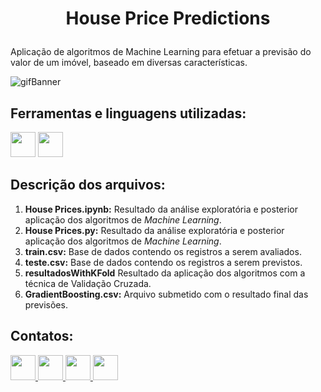 # <p align=center> House Price Predictions </p>

Aplicação de algoritmos de Machine Learning para efetuar a previsão do valor de um imóvel, baseado em diversas características.

![gifBanner](https://user-images.githubusercontent.com/54869201/157147516-508d1164-dd12-445c-bdf0-e2416fab465b.gif)

## Ferramentas e linguagens utilizadas:


<div>
    
<img height=40 src="https://cdn.jsdelivr.net/gh/devicons/devicon/icons/jupyter/jupyter-original-wordmark.svg" />
<img height=40 src="https://cdn.jsdelivr.net/gh/devicons/devicon/icons/python/python-original.svg" />
</div>

## Descrição dos arquivos:

1. **House Prices.ipynb:** Resultado da análise exploratória e posterior aplicação dos algoritmos de *Machine Learning*.
2. **House Prices.py:** Resultado da análise exploratória e posterior aplicação dos algoritmos de *Machine Learning*.
3. **train.csv:** Base de dados contendo os registros a serem avaliados.
4. **teste.csv:** Base de dados contendo os registros a serem previstos.
5. **resultadosWithKFold** Resultado da aplicação dos algoritmos com a técnica de Validação Cruzada.
6. **GradientBoosting.csv:** Arquivo submetido com o resultado final das previsões.

## Contatos:

<div>    
  <a href="https://www.linkedin.com/in/tferreirasilva/">
    <img width=40 src="https://cdn.jsdelivr.net/gh/devicons/devicon/icons/linkedin/linkedin-original.svg" />
  </a> 
  <a href = "mailto:thiago.ferreirawd@gmail.com">
      <img width=40 src="https://cdn.jsdelivr.net/gh/devicons/devicon/icons/google/google-original.svg" />
  </a>  
  <a href = "https://www.facebook.com/thiago.ferreira.50746">
    <img width=40 src="https://cdn.jsdelivr.net/gh/devicons/devicon/icons/facebook/facebook-original.svg" />
  </a> 
  <a href = "https://github.com/ThiagoFerreiraWD">
    <img width=40 src="https://cdn.jsdelivr.net/gh/devicons/devicon/icons/github/github-original.svg" />
  </a>     
</div>
